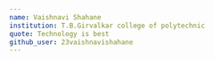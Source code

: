 ```yaml
---
name: Vaishnavi Shahane
institution: T.B.Girvalkar college of polytechnic
quote: Technology is best 
github_user: 23vaishnavishahane
---
```

